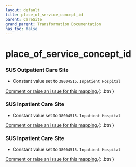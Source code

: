 ```yaml
---
layout: default
title: place_of_service_concept_id
parent: CareSite
grand_parent: Transformation Documentation
has_toc: false
---
```

# place_of_service_concept_id
### SUS Outpatient Care Site
* Constant value set to `38004515`. `Inpatient Hospital`

[Comment or raise an issue for this mapping.](https://github.com/answerdigital/oxford-omop-data-mapper/issues/new?title=OMOP%20CareSite%20table%20place_of_service_concept_id%20field%20SUS%20Outpatient%20Care%20Site%20mapping){: .btn }
### SUS Inpatient Care Site
* Constant value set to `38004515`. `Inpatient Hospital`

[Comment or raise an issue for this mapping.](https://github.com/answerdigital/oxford-omop-data-mapper/issues/new?title=OMOP%20CareSite%20table%20place_of_service_concept_id%20field%20SUS%20Inpatient%20Care%20Site%20mapping){: .btn }
### SUS Inpatient Care Site
* Constant value set to `38004515`. `Inpatient Hospital`

[Comment or raise an issue for this mapping.](https://github.com/answerdigital/oxford-omop-data-mapper/issues/new?title=OMOP%20CareSite%20table%20place_of_service_concept_id%20field%20SUS%20Inpatient%20Care%20Site%20mapping){: .btn }
